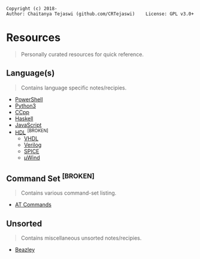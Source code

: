     Copyright (c) 2018-
    Author: Chaitanya Tejaswi (github.com/CRTejaswi)    License: GPL v3.0+

# Resources
> Personally curated resources for quick reference.

## Language(s)
> Contains language specific notes/recipies.

- [PowerShell](Languages/PowerShell/README.md)
- [Python3](Languages/Python3/README.md)
- [CCpp](Languages/CCpp/README.md)
- [Haskell](Languages/Haskell/README.md)
- [JavaScript](Languages/JS/README.md)
- [HDL](Languages/HDL/README.md) <sup>[BROKEN]</sup>
    - [VHDL](Languages/HDL/VHDL/README.md)
    - [Verilog](Languages/HDL/Verilog/README.md)
    - [SPICE](Languages/HDL/SPICE/README.md)
    - [µWind](Languages/HDL/µWind/README.md)

## Command Set <sup>[BROKEN]</sup>
> Contains various command-set listing.

- [AT Commands](CommandSet/AT-Commands.pdf)


## Unsorted
> Contains miscellaneous unsorted notes/recipies.

- [Beazley](Unsorted/Beazley.md)
